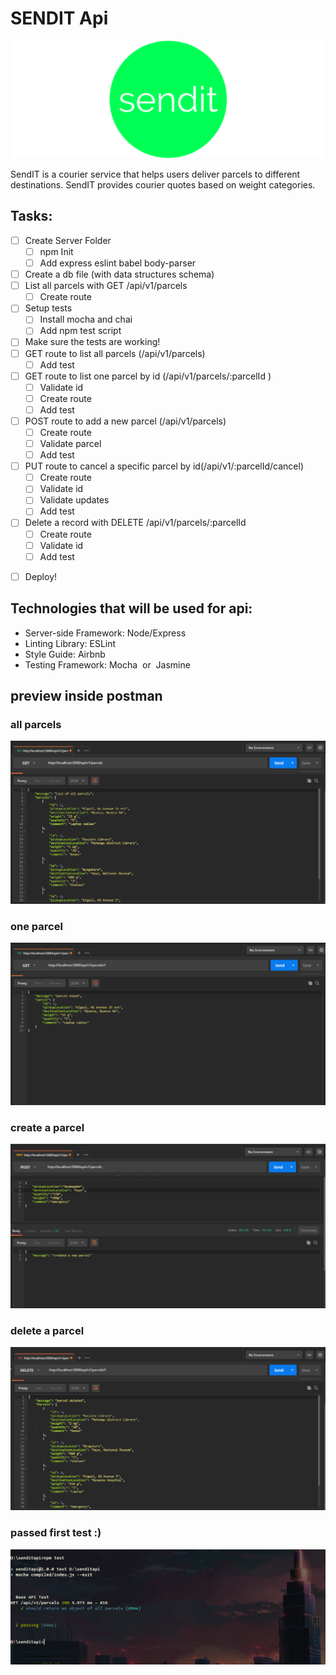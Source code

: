 # SENDIT Api

![](./logo.png)

SendIT is a courier service that helps users deliver parcels to different destinations. SendIT provides courier quotes based on weight categories.

## Tasks:

- [ ] Create Server Folder
  - [ ] npm Init
  - [ ] Add express eslint babel body-parser
- [ ] Create a db file (with data structures schema)
- [ ] List all parcels with GET /api/v1/parcels
  - [ ] Create route
- [ ] Setup tests
  - [ ] Install mocha and chai
  - [ ] Add npm test script
- [ ] Make sure the tests are working!
- [ ] GET route to list all parcels (/api/v1/parcels)
  - [ ] Add test
- [ ] GET route to list one parcel by id (/api/v1/parcels/:parcelId )
  - [ ] Validate id
  - [ ] Create route
  - [ ] Add test
- [ ] POST route to add a new parcel (/api/v1/parcels)
  - [ ] Create route
  - [ ] Validate parcel
  - [ ] Add test
- [ ] PUT route to cancel a specific parcel by id(/api/v1/:parcelId/cancel)
  - [ ] Create route
  - [ ] Validate id
  - [ ] Validate updates
  - [ ] Add test
- [ ] Delete a record with DELETE /api/v1/parcels/:parcelId
  - [ ] Create route
  - [ ] Validate id
  - [ ] Add test

* [ ] Deploy!

## Technologies that will be used for api:

- Server-side Framework: ​Node/Express
- Linting Library: ​ESLint
- Style Guide: ​Airbnb
- Testing Framework: ​Mocha ​​ or ​ Jasmine

## preview inside postman

### all parcels

![](./all.PNG)

### one parcel

![](./one.PNG)

### create a parcel

![](./created.PNG)

### delete a parcel

![](./delete.PNG)

### passed first test :)

![](./passed.PNG)
